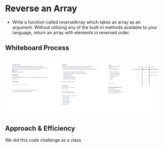 # Reverse an Array

- Write a function called reverseArray which takes an array as an argument. Without utilizing any of the built-in methods available to your language, return an array with elements in reversed order.

## Whiteboard Process

![array-reverse](./whiteboard.md/array-reverse.png)

## Approach & Efficiency

We did this code challenge as a class
